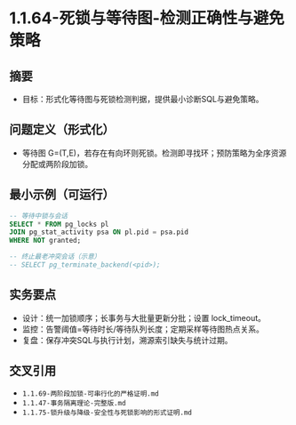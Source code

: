 ﻿# 1.1.64-死锁与等待图-检测正确性与避免策略

## 摘要

- 目标：形式化等待图与死锁检测判据，提供最小诊断SQL与避免策略。

## 问题定义（形式化）

- 等待图 G=(T,E)，若存在有向环则死锁。检测即寻找环；预防策略为全序资源分配或两阶段加锁。

## 最小示例（可运行）

```sql
-- 等待中锁与会话
SELECT * FROM pg_locks pl
JOIN pg_stat_activity psa ON pl.pid = psa.pid
WHERE NOT granted;

-- 终止最老冲突会话（示意）
-- SELECT pg_terminate_backend(<pid>);
```

## 实务要点

- 设计：统一加锁顺序；长事务与大批量更新分批；设置 lock_timeout。
- 监控：告警阈值=等待时长/等待队列长度；定期采样等待图热点关系。
- 复盘：保存冲突SQL与执行计划，溯源索引缺失与统计过期。

## 交叉引用

- `1.1.69-两阶段加锁-可串行化的严格证明.md`
- `1.1.47-事务隔离理论-完整版.md`
- `1.1.75-锁升级与降级-安全性与死锁影响的形式证明.md`

